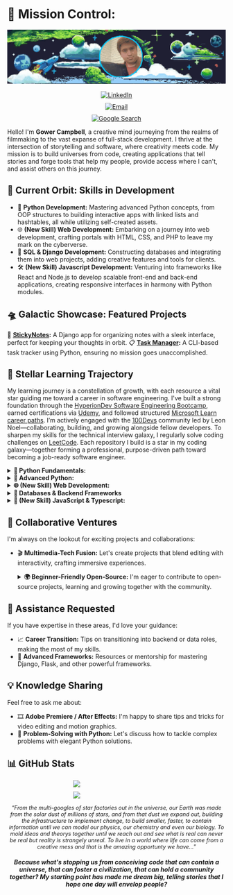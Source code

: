 # 🌌 Mission Control:

<p align="center">
  <img src="https://raw.githubusercontent.com/GowerCampbell/GowerCampbell/main/assets/icons/GithubProfileBanner.gif" alt="Cosmic Banner" style="width: 100%; max-width: 600px; height: auto; object-fit: cover; max-height: 200px;" />
</p>

<p align="center" style="display: flex; flex-direction: column; align-items: center; gap: 10px;">
  <a href="https://www.linkedin.com/in/gower-campbell-16940115b/">
    <img src="https://img.shields.io/badge/-LinkedIn-0D47A1?style=for-the-badge&logo=linkedin&logoColor=red" alt="LinkedIn" style="max-height: 30px; width: auto;" />
  </a>
  <a href="mailto:Gower.Campbell@gmail.com">
    <img src="https://img.shields.io/badge/-Email-1A237E?style=for-the-badge&logo=gmail&logoColor=white" alt="Email" style="max-height: 30px; width: auto;" />
  </a>
  <a href="https://www.google.com/search?q=Gower+Campbell+developer">
    <img src="https://img.shields.io/badge/-Google%20Me-311B92?style=for-the-badge&logo=google&logoColor=white" alt="Google Search" style="max-height: 30px; width: auto;" />
  </a>
</p>

Hello! I'm **Gower Campbell**, a creative mind journeying from the realms of filmmaking to the vast expanse of full-stack development. I thrive at the intersection of storytelling and software, where creativity meets code. My mission is to build universes from code, creating applications that tell stories and forge tools that help my people, provide access where I can't, and assist others on this journey.

## 🚀 Current Orbit: Skills in Development

- 🐍 **Python Development:** Mastering advanced Python concepts, from OOP structures to building interactive apps with linked lists and hashtables, all while utilizing self-created assets.
- 🌐 **(New Skill) Web Development:** Embarking on a journey into web development, crafting portals with HTML, CSS, and PHP to leave my mark on the cyberverse.
- 🔢 **SQL & Django Development:** Constructing databases and integrating them into web projects, adding creative features and tools for clients.
- 🛠️ **(New Skill) Javascript Development:** Venturing into frameworks like React and Node.js to develop scalable front-end and back-end applications, creating responsive interfaces in harmony with Python modules.

## 🛸 Galactic Showcase: Featured Projects

📝 **[StickyNotes](https://github.com/GowerCampbell/MyCodingTask_StickyNote):** A Django app for organizing notes with a sleek interface, perfect for keeping your thoughts in orbit.
📋 **[Task Manager](https://github.com/GowerCampbell/TaskManager):** A CLI-based task tracker using Python, ensuring no mission goes unaccomplished.

## 🌌 Stellar Learning Trajectory

My learning journey is a constellation of growth, with each resource a vital star guiding me toward a career in software engineering. I've built a strong foundation through the [HyperionDev Software Engineering Bootcamp](https://www.hyperiondev.com/bootcamps/software-engineering/), earned certifications via [Udemy](https://www.udemy.com/), and followed structured [Microsoft Learn career paths](https://learn.microsoft.com/en-us/training/career-paths/). I’m actively engaged with the [100Devs](https://100devs.org/about) community led by Leon Noel—collaborating, building, and growing alongside fellow developers. To sharpen my skills for the technical interview galaxy, I regularly solve coding challenges on [LeetCode](https://leetcode.com/). Each repository I build is a star in my coding galaxy—together forming a professional, purpose-driven path toward becoming a job-ready software engineer.

<details>
  <summary><strong>📘 Python Fundamentals:</strong></summary>

During my journey with the HyperionDev Software Engineering Bootcamp, I've built a strong foundation in Python programming. Below are some essential modules I’ve completed: 
  
1. [Pre-Assessment MCQ](https://github.com/GowerCampbell/Pre-Assessment-MCQ)
2. [Getting Started with Bootcamp](https://github.com/GowerCampbell/Getting-Started-With-Bootcamp)
3. [Data Types & Conditional Statements](https://github.com/GowerCampbell/Data-Types-And-Conditional-Statements)
4. [Iteration](https://github.com/GowerCampbell/Iteration)
5. [User-Defined Functions](https://github.com/GowerCampbell/User-Defined-Functions)
6. [Strings, Lists, & Dictionaries](https://github.com/GowerCampbell/Strings-Lists-Dictionaries)
7. [I/O Operations](https://github.com/GowerCampbell/IO-Operations)
8. [OOP - Classes](https://github.com/GowerCampbell/OOP-Classes)
9. [OOP - Inheritance](https://github.com/GowerCampbell/OOP-Inheritance)
</details>

<details>
  <summary><strong>🧪 Advanced Python: </strong> </summary>

Building upon my Python knowledge, I’ve explored advanced topics through my [LeetCode Knotes](https://github.com/GowerCampbell/LeetCode-Notes) repository and the final weeks of the HyperionDev Software Engineering Bootcamp:
  
10. [Data Structures - 2D Lists](https://github.com/GowerCampbell/Data-Structures-2D-Lists)
11. [Recursion](https://github.com/GowerCampbell/Recursion)
12. [Sorting & Searching](https://github.com/GowerCampbell/Sorting-And-Searching)
13. [Software Design Principles](https://github.com/GowerCampbell/Software-Design)
14. [Unit Testing](https://github.com/GowerCampbell/Unit-Testing)
15. [OOP - Modules](https://github.com/GowerCampbell/OOP-Modules)
</details>

<details>
  <summary><strong>🌐 (New Skill) Web Development: </strong></summary>

I've recently embarked on my **Web Development** journey, expanding beyond Python into **HTML, CSS, and JavaScript**. Through structured learning from [100Devs with Leon Noel]([https://100devs.org/about](https://communitytaught.org/)), I’m now gaining hands-on experience in **building interactive, responsive web applications**
  
16/17. [HTML & CSS-Overview](https://github.com/GowerCampbell/HTML-CSS-Overview)
</details>

<details>
  <summary><strong>🧱 Databases & Backend Frameworks</strong></summary>

I’ve strengthened my **backend development and database management** skills through the **HyperionDev Software Engineering Bootcamp** and **Microsoft Learn**. Below are key areas I’ve explored:
  
18. [Relational Databases](https://github.com/GowerCampbell/Relational-Databases)
19. [SQL](https://github.com/GowerCampbell/SQL)
20. [SQLite](https://github.com/GowerCampbell/SQLite)
21. [Django - Sticky Notes Part 1](https://github.com/GowerCampbell/Django-Sticky-Notes-1)
22. [Django - Sticky Notes Part 2](https://github.com/GowerCampbell/Django-Sticky-Notes-2)
</details>

<details>
  <summary><strong>📜 (New Skill) JavaScript & Typescript:</strong></summary>

Expanding my **JavaScript** knowledge with **TypeScript** for scalable, maintainable web applications! 
  
- Coming Soon!
</details>

## 🤝 Collaborative Ventures

I'm always on the lookout for exciting projects and collaborations:

- 🎬 **Multimedia-Tech Fusion:** Let's create projects that blend editing with interactivity, crafting immersive experiences.
  
  <details>
  <summary><strong>🌍 Beginner-Friendly Open-Source:</strong> I'm eager to contribute to open-source projects, learning and growing together with the community.</summary>
  </details>

## 🚀 Assistance Requested

If you have expertise in these areas, I'd love your guidance:

- 📈 **Career Transition:** Tips on transitioning into backend or data roles, making the most of my skills.
- 🧩 **Advanced Frameworks:** Resources or mentorship for mastering Django, Flask, and other powerful frameworks.

## 💡 Knowledge Sharing

Feel free to ask me about:

- 🎞️ **Adobe Premiere / After Effects:** I'm happy to share tips and tricks for video editing and motion graphics.
- 🧠 **Problem-Solving with Python:** Let's discuss how to tackle complex problems with elegant Python solutions.

## 📊 GitHub Stats

<p align="center" style="display: flex; flex-direction: column; align-items: center; gap: 10px;">
  <img src="https://github-readme-stats.vercel.app/api?username=GowerCampbell&show_icons=true&theme=tokyonight" style="width: 80%; max-width: 200px;" />
  <img src="https://github-readme-stats.vercel.app/api/top-langs/?username=GowerCampbell&layout=compact&theme=tokyonight" style="width: 80%; max-width: 200px;" />
</p>

<p align="center" style="font-size: 0.9em;">
  <em>“From the multi-googles of star factories out in the universe, our Earth was made from the solar dust of millions of stars, and from that dust we expand out, building the infrastructure to implement change, to build smaller, faster, to contain information until we can model our physics, our chemistry and even our biology. To mold ideas and theorys together until we reach out and see what is real can never be real but reality is strangely unreal. To live in a world where life can come from a creative mess and that is the amazing opportunty we have..." </em> 
</p>
<h4 align="center" style="font-size: 1em;">
<em> Because what's stopping us from conceiving code that can contain a universe, that can foster a civilization, that can hold a community together? My starting point has made me dream big, telling stories that I hope one day will envelop people?</em> </h4>


